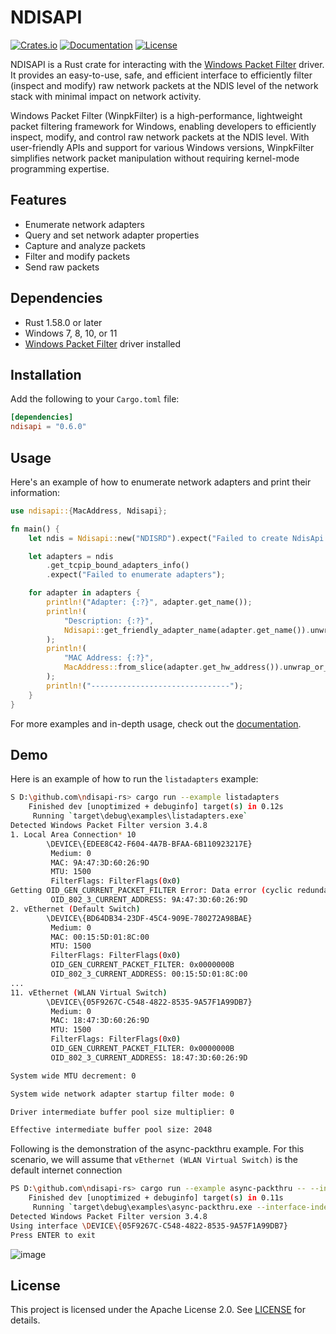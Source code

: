 # NDISAPI

[![Crates.io](https://img.shields.io/crates/v/ndisapi.svg)](https://crates.io/crates/ndisapi)
[![Documentation](https://docs.rs/ndisapi/badge.svg)](https://docs.rs/ndisapi)
[![License](https://img.shields.io/crates/l/ndisapi)](https://github.com/wiresock/ndisapi/blob/main/LICENSE)

NDISAPI is a Rust crate for interacting with the [Windows Packet Filter](https://www.ntkernel.com/windows-packet-filter/) driver. It provides an easy-to-use, safe, and efficient interface to efficiently filter (inspect and modify) raw network packets at the NDIS level of the network stack with minimal impact on network activity.

Windows Packet Filter (WinpkFilter) is a high-performance, lightweight packet filtering framework for Windows, enabling developers to efficiently inspect, modify, and control raw network packets at the NDIS level. With user-friendly APIs and support for various Windows versions, WinpkFilter simplifies network packet manipulation without requiring kernel-mode programming expertise.

## Features

- Enumerate network adapters
- Query and set network adapter properties
- Capture and analyze packets
- Filter and modify packets
- Send raw packets

## Dependencies

- Rust 1.58.0 or later
- Windows 7, 8, 10, or 11
- [Windows Packet Filter](https://github.com/wiresock/ndisapi/releases) driver installed

## Installation

Add the following to your `Cargo.toml` file:

```toml
[dependencies]
ndisapi = "0.6.0"
```

## Usage

Here's an example of how to enumerate network adapters and print their information:

```rust
use ndisapi::{MacAddress, Ndisapi};

fn main() {
    let ndis = Ndisapi::new("NDISRD").expect("Failed to create NdisApi instance");

    let adapters = ndis
        .get_tcpip_bound_adapters_info()
        .expect("Failed to enumerate adapters");

    for adapter in adapters {
        println!("Adapter: {:?}", adapter.get_name());
        println!(
            "Description: {:?}",
            Ndisapi::get_friendly_adapter_name(adapter.get_name()).unwrap_or("Unknown".to_string())
        );
        println!(
            "MAC Address: {:?}",
            MacAddress::from_slice(adapter.get_hw_address()).unwrap_or_default()
        );
        println!("-------------------------------");
    }
}
```

For more examples and in-depth usage, check out the [documentation](https://docs.rs/ndisapi).

## Demo

Here is an example of how to run the `listadapters` example:

```bash
S D:\github.com\ndisapi-rs> cargo run --example listadapters
    Finished dev [unoptimized + debuginfo] target(s) in 0.12s
     Running `target\debug\examples\listadapters.exe`
Detected Windows Packet Filter version 3.4.8
1. Local Area Connection* 10
        \DEVICE\{EDEE8C42-F604-4A7B-BFAA-6B110923217E}
         Medium: 0
         MAC: 9A:47:3D:60:26:9D
         MTU: 1500
         FilterFlags: FilterFlags(0x0)
Getting OID_GEN_CURRENT_PACKET_FILTER Error: Data error (cyclic redundancy check).
         OID_802_3_CURRENT_ADDRESS: 9A:47:3D:60:26:9D
2. vEthernet (Default Switch)
        \DEVICE\{BD64DB34-23DF-45C4-909E-780272A98BAE}
         Medium: 0
         MAC: 00:15:5D:01:8C:00
         MTU: 1500
         FilterFlags: FilterFlags(0x0)
         OID_GEN_CURRENT_PACKET_FILTER: 0x0000000B
         OID_802_3_CURRENT_ADDRESS: 00:15:5D:01:8C:00
...
11. vEthernet (WLAN Virtual Switch)
        \DEVICE\{05F9267C-C548-4822-8535-9A57F1A99DB7}
         Medium: 0
         MAC: 18:47:3D:60:26:9D
         MTU: 1500
         FilterFlags: FilterFlags(0x0)
         OID_GEN_CURRENT_PACKET_FILTER: 0x0000000B
         OID_802_3_CURRENT_ADDRESS: 18:47:3D:60:26:9D

System wide MTU decrement: 0

System wide network adapter startup filter mode: 0

Driver intermediate buffer pool size multiplier: 0

Effective intermediate buffer pool size: 2048

```

Following is the demonstration of the async-packthru example. For this scenario, we will assume that `vEthernet (WLAN Virtual Switch)` is the default internet connection

```bash
PS D:\github.com\ndisapi-rs> cargo run --example async-packthru -- --interface-index 11
    Finished dev [unoptimized + debuginfo] target(s) in 0.11s
     Running `target\debug\examples\async-packthru.exe --interface-index 11`
Detected Windows Packet Filter version 3.4.8
Using interface \DEVICE\{05F9267C-C548-4822-8535-9A57F1A99DB7}
Press ENTER to exit
```
![image](https://github.com/wiresock/ndisapi-rs/assets/20592735/ae6c66fc-70b2-4de2-bd6c-3ecd09b8f123)

## License

This project is licensed under the Apache License 2.0. See [LICENSE](https://github.com/wiresock/ndisapi/blob/main/LICENSE) for details.

